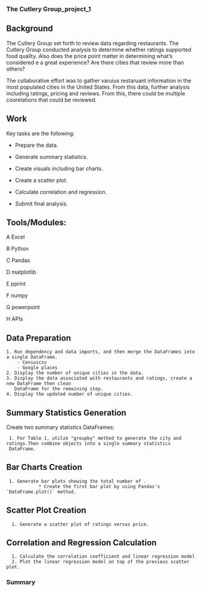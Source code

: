 ### The Cutlery Group_project_1

## Background

The Cutlery Group set forth to review data regarding restaurants. The Cutlery Group conducted analysis to determine whether  ratings supported food quality.  Also does the price point matter in determining what’s considered e a great experience? Are there cities that review more than others? 

The collaborative effort was to gather varuius restaruant information in the most populated cities in the United States. From this data, further analysis including ratings, pricing and reviews.  From this, there could be multiple coorelations that could be reviewed.


## Work

Key tasks are the following:

* Prepare the data.

* Generate summary statistics.

* Create visuals including bar charts.

* Create a scatter plot.

* Calculate correlation and regression. 

* Submit final analysis. 

## Tools/Modules:
A Excel

B Python

C Pandas

D matplotlib

E pprint

F numpy

G powerpoint

H APIs

## Data Preparation

    1. Run dependency and data imports, and then merge the DataFrames into a single DataFrame.
        - Censuscsv
        - Google places 
    2. Display the number of unique cities in the data.
    3. Display the data associated with restaurants and ratings, create a new DataFrame then clean     
       DataFrame for the remaining step.
    4. Display the updated number of unique cities.

## Summary Statistics Generation

Create two summary statistics DataFrames:

     1. For Table 1, utilze "groupby" method to generate the city and ratings.Then combine objects into a single summary statistics 
     DataFrame.
    
## Bar Charts Creation

     1. Generate bar plots showing the total number of . 
                * Create the first bar plot by using Pandas's `DataFrame.plot()` method.
     


                
## Scatter Plot Creation 
      
      1. Generate a scatter plot of ratings versus price.
      
      

## Correlation and Regression Calculation 

      1. Calculate the correlation coefficient and linear regression model 
      2. Plot the linear regression model on top of the previous scatter plot.
      
  


### Summary
